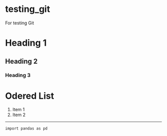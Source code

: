 # testing_git
For testing Git
# Heading 1
## Heading 2
### Heading 3
# Odered List 
1. Item 1
2. Item 2

-----
```{Python}
import pandas as pd
```
